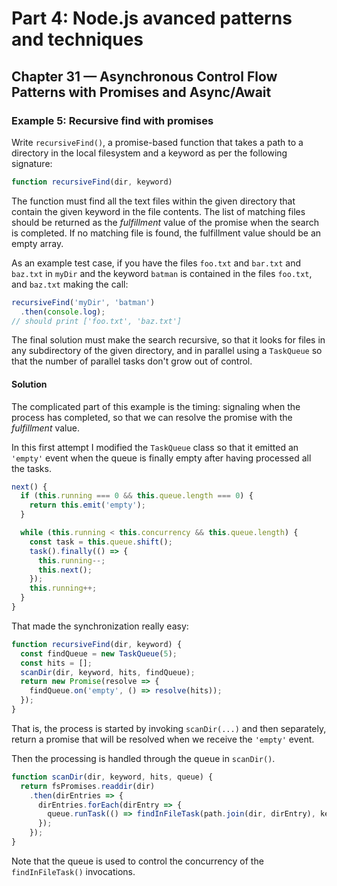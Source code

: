 # Part 4: Node.js avanced patterns and techniques
## Chapter 31 &mdash; Asynchronous Control Flow Patterns with Promises and Async/Await
### Example 5: Recursive find with promises

Write `recursiveFind()`, a promise-based function that takes a path to a directory in the local filesystem and a keyword as per the following signature:
```javascript
function recursiveFind(dir, keyword)
```

The function must find all the text files within the given directory that contain the given keyword in the file contents. The list of matching files should be returned as the *fulfillment* value of the promise when the search is completed. If no matching file is found, the fulfillment value should be an empty array.

As an example test case, if you have the files `foo.txt` and `bar.txt` and `baz.txt` in `myDir` and the keyword `batman` is contained in the files `foo.txt`, and `baz.txt` making the call:

```javascript
recursiveFind('myDir', 'batman')
  .then(console.log);
// should print ['foo.txt', 'baz.txt']
```

The final solution must make the search recursive, so that it looks for files in any subdirectory of the given directory, and in parallel using a `TaskQueue` so that the number of parallel tasks don't grow out of control.

#### Solution
The complicated part of this example is the timing: signaling when the process has completed, so that we can resolve the promise with the *fulfillment* value.

In this first attempt I modified the `TaskQueue` class so that it emitted an `'empty'` event when the queue is finally empty after having processed all the tasks.

```javascript
next() {
  if (this.running === 0 && this.queue.length === 0) {
    return this.emit('empty');
  }

  while (this.running < this.concurrency && this.queue.length) {
    const task = this.queue.shift();
    task().finally(() => {
      this.running--;
      this.next();
    });
    this.running++;
  }
}
```

That made the synchronization really easy:

```javascript
function recursiveFind(dir, keyword) {
  const findQueue = new TaskQueue(5);
  const hits = [];
  scanDir(dir, keyword, hits, findQueue);
  return new Promise(resolve => {
    findQueue.on('empty', () => resolve(hits));
  });
}
```

That is, the process is started by invoking `scanDir(...)` and then separately, return a promise that will be resolved when we receive the `'empty'` event.

Then the processing is handled through the queue in `scanDir()`.

```javascript
function scanDir(dir, keyword, hits, queue) {
  return fsPromises.readdir(dir)
    .then(dirEntries => {
      dirEntries.forEach(dirEntry => {
        queue.runTask(() => findInFileTask(path.join(dir, dirEntry), keyword, hits, queue));
      });
    });
}
```

Note that the queue is used to control the concurrency of the `findInFileTask()` invocations.